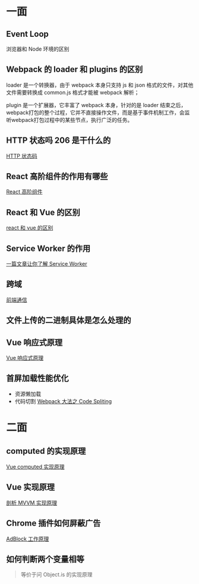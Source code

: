 # 一面

## Event Loop

浏览器和 Node 环境的区别



## Webpack 的 loader 和 plugins 的区别

loader 是一个转换器，由于 webpack 本身只支持 js 和 json 格式的文件，对其他文件需要转换成 common.js 格式才能被 webpack 解析；

plugin 是一个扩展器，它丰富了 webpack 本身，针对的是 loader 结束之后，webpack打包的整个过程，它并不直接操作文件，而是基于事件机制工作，会监听webpack打包过程中的某些节点，执行广泛的任务。



## HTTP 状态吗 206 是干什么的

[HTTP 状态码](https://github.com/LaamGinghong/FE-Interview-questions/blob/master/HTTP/HTTP%20%E7%8A%B6%E6%80%81%E7%A0%81.md)



## React 高阶组件的作用有哪些

[React 高阶组件](https://zh-hans.reactjs.org/docs/higher-order-components.html)



## React 和 Vue 的区别

[react 和 vue 的区别](https://juejin.im/post/5b8b56e3f265da434c1f5f76)



## Service Worker 的作用

[一篇文章让你了解 Service Worker](https://juejin.im/entry/58b6e6eaac502e006cfa2988)



## 跨域

[前端通信](https://github.com/LaamGinghong/FE-Interview-questions/blob/master/%E9%80%9A%E4%BF%A1/%E5%89%8D%E7%AB%AF%E9%80%9A%E4%BF%A1.md)



## 文件上传的二进制具体是怎么处理的



## Vue 响应式原理

[Vue 响应式原理](https://cn.vuejs.org/v2/guide/reactivity.html)



## 首屏加载性能优化

*   资源懒加载
*   代码切割 [Webpack 大法之 Code Spliting](https://zhuanlan.zhihu.com/p/26710831)



# 二面

## computed 的实现原理

[Vue computed 实现原理](https://juejin.im/post/5afbfce56fb9a07ac0226f21)



## Vue 实现原理

[剖析 MVVM 实现原理](https://github.com/DMQ/mvvm)



## Chrome 插件如何屏蔽广告

[AdBlock 工作原理](https://blog.csdn.net/cteng/article/details/42681299)



## 如何判断两个变量相等

>   等价于问 Object.is 的实现原理
